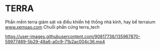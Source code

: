 # TERRA
Phần mềm terra giám sát và điều khiển hệ thống nhà kính, hay bể terraium
www.xemsao.com
Chuỗi phần cứng terra_tech

https://user-images.githubusercontent.com/90817736/135967870-59977489-5b29-48a6-a0c9-71b2ac004c36.mp4

